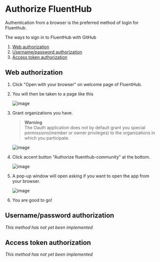 # Authorize FluentHub

Authentication from a browser is the preferred method of login for Fluenthub.

The ways to sign in to FluentHub with GitHub
1. [Web authorization](#web-authorization)
2. [Username/password authorization](#usernamepassword-authorization)
3. [Access token authorization](#access-token-authorization)

## Web authorization

1. Click "Open with your browser" on welcome page of FluentHub.
2. You will then be taken to a page like this

    ![image](https://user-images.githubusercontent.com/62196528/160758200-461608ba-9ef6-4e20-8817-ce7650e7b96d.png)

4. Grant organizations you have.

    > **Warning**</br>The Oauth application does not by default grant you special permissions(member or owner privileges) to the organizations in which you participate.

    ![image](https://user-images.githubusercontent.com/62196528/160757434-6f99e3ad-878c-43e9-b579-7cc8adb74020.png)

3. Click accent button "Authorize fluenthub-community" at the bottom.

    ![image](https://user-images.githubusercontent.com/62196528/160757448-339c83b0-8217-44fa-afe6-ed41386552bd.png)

5. A pop-up window will open asking if you want to open the app from your browser.

    ![image](https://user-images.githubusercontent.com/62196528/160758671-d1a149e9-4e39-442c-b534-50ba85d2a116.png)

7. You are good to go!

## Username/password authorization

_This method has not yet been implemented_

## Access token authorization

_This method has not yet been implemented_
